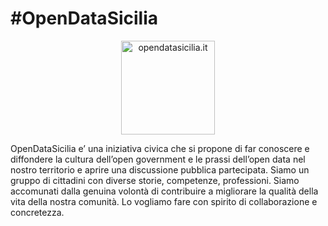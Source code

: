  	
# #OpenDataSicilia

<p align="center"> <a href="http://opendatasicilia.it/" target="_blank"><img src="https://raw.githubusercontent.com/gbvitrano/HfcQGIS/master/img/compare_ods.png" width="150" class="immagonobox"   title="opendatasicilia.it"></a>
</p>

OpenDataSicilia e’ una iniziativa civica che si propone di far conoscere e diffondere la cultura dell’open government e le prassi dell’open data nel nostro territorio e aprire una discussione pubblica partecipata.
Siamo un gruppo di cittadini con diverse storie, competenze, professioni. Siamo accomunati dalla genuina volontà di contribuire a migliorare la qualità della vita della nostra comunità. Lo vogliamo fare con spirito di collaborazione e concretezza. 	 
  		
	  	
	  	
	  	
	  	
			
